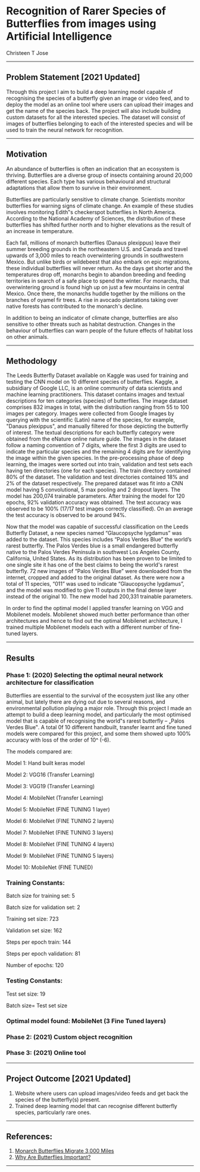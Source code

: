 # Recognition of Rarer Species of Butterflies from images using Artificial Intelligence

Christeen T Jose

---

## Problem Statement [2021 Updated]

Through this project I aim to build a deep learning model capable of recognising the species of a butterfly given an image or video feed, and to deploy the model as an online tool where users can upload their images and get the name of the species back. The project will also include building custom datasets for all the interested species. The dataset will consist of images of butterflies belonging to each of the interested species and will be used to train the neural network for recognition.

---

## Motivation

An abundance of butterflies is often an indication that an ecosystem is thriving. Butterflies are a diverse group of insects containing around 20,000 different species. Each type has various behavioural and structural adaptations that allow them to survive in their environment.

Butterflies are particularly sensitive to climate change. Scientists monitor butterflies for warning signs of climate change. An example of these studies involves monitoring Edith‟s checkerspot butterflies in North America. According to the National Academy of Sciences, the distribution of these butterflies has shifted further north and to higher elevations as the result of an increase in temperature.

Each fall, millions of monarch butterflies (Danaus plexippus) leave their summer breeding grounds in the northeastern U.S. and Canada and travel upwards of 3,000 miles to reach overwintering grounds in southwestern Mexico. But unlike birds or wildebeest that also embark on epic migrations, these individual butterflies will never return. As the days get shorter and the temperatures drop off, monarchs begin to abandon breeding and feeding territories in search of a safe place to spend the winter. For monarchs, that overwintering ground is found high up on just a few mountains in central Mexico. Once there, the monarchs huddle together by the millions on the branches of oyamel fir trees. A rise in avocado plantations taking over native forests has contributed to the monarch's decline.

In addition to being an indicator of climate change, butterflies are also sensitive to other threats such as habitat destruction. Changes in the behaviour of butterflies can warn people of the future effects of habitat loss on other animals.

---

## Methodology

The Leeds Butterfly Dataset available on Kaggle was used for training and testing the CNN model on 10 different species of butterflies. Kaggle, a subsidiary of Google LLC, is an online community of data scientists and machine learning practitioners. This dataset contains images and textual descriptions for ten categories (species) of butterflies. The image dataset comprises 832 images in total, with the distribution ranging from 55 to 100 images per category. Images were collected from Google Images by querying with the scientific (Latin) name of the species, for example, "Danaus plexippus", and manually filtered for those depicting the butterfly of interest. The textual descriptions for each butterfly category were obtained from the eNature online nature guide. The images in the dataset follow a naming convention of 7 digits, where the first 3 digits are used to indicate the particular species and the remaining 4 digits are for identifying the image within the given species. In the pre-processing phase of deep learning, the images were sorted out into train, validation and test sets each having ten directories (one for each species). The train directory contained 80% of the dataset. The validation and test directories contained 18% and 2% of the dataset respectively. The prepared dataset was fit into a CNN model having 5 convolutional, 5 max pooling and 2 dropout layers. The model has 200,074 trainable parameters. After training the model for 120 epochs, 92% validation accuracy was obtained. The test accuracy was observed to be 100% (17/17 test images correctly classified). On an average the test accuracy is observed to be around 94%.

Now that the model was capable of successful classification on the Leeds Butterfly Dataset, a new species named “Glaucopsyche lygdamus” was added to the dataset. This species includes “Palos Verdes Blue” the world’s rarest butterfly. The Palos Verdes blue is a small endangered butterfly native to the Palos Verdes Peninsula in southwest Los Angeles County, California, United States. As its distribution has been proven to be limited to one single site it has one of the best claims to being the world's rarest butterfly. 72 new images of “Palos Verdes Blue” were downloaded from the internet, cropped and added to the original dataset. As there were now a total of 11 species, “011” was used to indicate “Glaucopsyche lygdamus”, and the model was modified to give 11 outputs in the final dense layer instead of the original 10. The new model had 200,331 trainable parameters.

In order to find the optimal model I applied transfer learning on VGG and Mobilenet models. Mobilenet showed much better performance than other architectures and hence to find out the optimal Mobilenet architecture, I trained multiple Mobilenet models each with a different number of fine-tuned layers.

---

## Results
### Phase 1: (2020) Selecting the optimal neural network architecture for classification

Butterflies are essential to the survival of the ecosystem just like any other animal, but lately there are dying out due to several reasons, and environmental pollution playing a major role. Through this project I made an attempt to build a deep learning model, and particularly the most optimised model that is capable of recognising the world‟s rarest butterfly – „Palos Verdes Blue‟. A total 0f 10 different handbuilt, transfer learnt and fine tuned models were compared for this project, and some them showed upto 100% accuracy with loss of the order of 10^ (-6).

The models compared are: 

Model 1: Hand built keras model

Model 2: VGG16 (Transfer Learning) 

Model 3: VGG19 (Transfer Learning) 

Model 4: MobileNet (Transfer Learning) 

Model 5: MobileNet (FINE TUNING 1 layer) 

Model 6: MobileNet (FINE TUNING 2 layers) 

Model 7: MobileNet (FINE TUNING 3 layers) 

Model 8: MobileNet (FINE TUNING 4 layers) 

Model 9: MobileNet (FINE TUNING 5 layers) 

Model 10: MobileNet (FINE TUNED)

### Training Constants:

Batch size for training set: 5

Batch size for validation set: 2

Training set size: 723

Validation set size: 162

Steps per epoch train: 144

Steps per epoch validation: 81

Number of epochs: 120

### Testing Constants:

Test set size: 19

Batch size= Test set size

### Optimal model found: MobileNet (3 Fine Tuned layers)

### Phase 2: (2021) Custom object recognition

### Phase 3: (2021) Online tool

---

## Project Outcome [2021 Updated]

1.	Website where users can upload images/video feeds and get back the species of the butterfly(s) present.
2.	Trained deep learning model that can recognise different butterfly species, particularly rare ones.

---
## References:
1.	[Monarch Butterflies Migrate 3,000 Miles](https://www.nationalgeographic.com/news/2017/10/monarch-butterfly-migration/)
2.	[Why Are Butterflies Important?](https://sciencing.com/butterflies-important-8749269.html)

---



